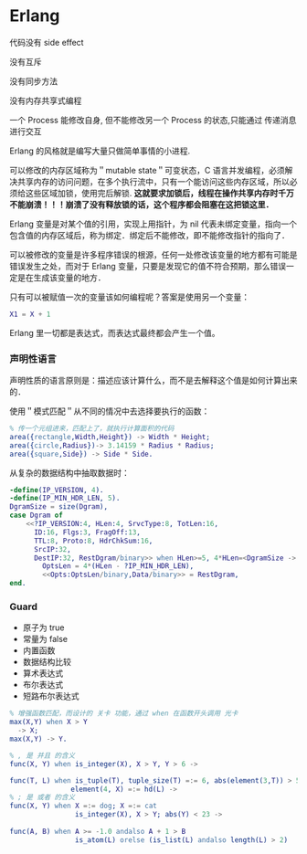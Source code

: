 # Erlang

代码没有 side effect

没有互斥

没有同步方法

没有内存共享式编程

一个 Process 能修改自身, 但不能修改另一个 Process 的状态,只能通过 传递消息 进行交互

Erlang 的风格就是编写大量只做简单事情的小进程.

可以修改的内存区域称为＂mutable state＂可变状态，C 语言并发编程，必须解决共享内存的访问问题，在多个执行流中，只有一个能访问这些内存区域，所以必须给这些区域加锁，使用完后解锁. **这就要求加锁后，线程在操作共享内存时千万不能崩溃！！！崩溃了没有释放锁的话，这个程序都会阻塞在这把锁这里．**

Erlang 变量是对某个值的引用，实现上用指针，为 nil 代表未绑定变量，指向一个包含值的内存区域后，称为绑定．绑定后不能修改，即不能修改指针的指向了．

可以被修改的变量是许多程序错误的根源，任何一处修改该变量的地方都有可能是错误发生之处，而对于 Erlang 变量，只要是发现它的值不符合预期，那么错误一定是在生成该变量的地方．

只有可以被赋值一次的变量该如何编程呢？答案是使用另一个变量：

```erlang
X1 = X + 1
```

Erlang 里一切都是表达式，而表达式最终都会产生一个值。

### 声明性语言

声明性质的语言原则是：描述应该计算什么，而不是去解释这个值是如何计算出来的．

使用＂模式匹配＂从不同的情况中去选择要执行的函数：

```erlang
% 传一个元组进来，匹配上了，就执行计算面积的代码
area({rectangle,Width,Height}) -> Width * Height;
area({circle,Radius})-> 3.14159 * Radius * Radius;
area({square,Side}) -> Side * Side.
```

从复杂的数据结构中抽取数据时：

```erlang
-define(IP_VERSION, 4).
-define(IP_MIN_HDR_LEN, 5). 
DgramSize = size(Dgram), 
case Dgram of  
    <<?IP_VERSION:4, HLen:4, SrvcType:8, TotLen:16,  
      ID:16, Flgs:3, FragOff:13, 
      TTL:8, Proto:8, HdrChkSum:16, 
      SrcIP:32, 
      DestIP:32, RestDgram/binary>> when HLen>=5, 4*HLen=<DgramSize -> 
        OptsLen = 4*(HLen - ?IP_MIN_HDR_LEN), 
        <<Opts:OptsLen/binary,Data/binary>> = RestDgram, 
end.
```

### Guard

- 原子为 true
- 常量为 false
- 内置函数
- 数据结构比较
- 算术表达式
- 布尔表达式
- 短路布尔表达式

```erlang
% 增强函数匹配，而设计的 关卡 功能，通过 when 在函数开头调用 光卡
max(X,Y) when X > Y
  -> X;
max(X,Y) -> Y.

% , 是 并且 的含义
func(X, Y) when is_integer(X), X > Y, Y > 6 -> 

func(T, L) when is_tuple(T), tuple_size(T) =:= 6, abs(element(3,T)) > 5
　　　　　　　　　element(4, X) =:= hd(L) -> 
% ; 是 或者 的含义
func(X, Y) when X =:= dog; X =:= cat
                is_integer(X), X > Y; abs(Y) < 23 ->
                                                                             
func(A, B) when A >= -1.0 andalso A + 1 > B
                is_atom(L) orelse (is_list(L) andalso length(L) > 2)
```
